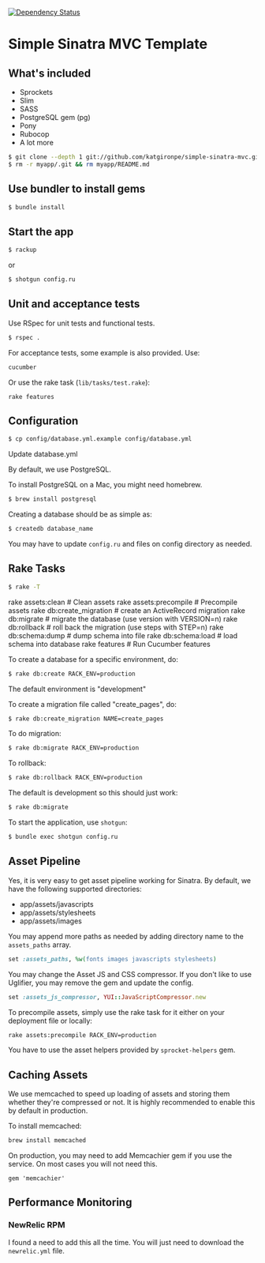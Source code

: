 [![Dependency Status](https://gemnasium.com/katgironpe/simple-sinatra-mvc.svg)](https://gemnasium.com/katgironpe/simple-sinatra-mvc)

# Simple Sinatra MVC Template

## What's included
* Sprockets
* Slim
* SASS
* PostgreSQL gem (pg)
* Pony
* Rubocop
* A lot more


``` bash
$ git clone --depth 1 git://github.com/katgironpe/simple-sinatra-mvc.git myapp
$ rm -r myapp/.git && rm myapp/README.md
```

## Use bundler to install gems
``` bash
$ bundle install
```

## Start the app

``` bash
$ rackup
```

or

``` bash
$ shotgun config.ru
```

## Unit and acceptance tests

Use RSpec for unit tests and functional tests.

``` bash
$ rspec .
```

For acceptance tests, some example is also provided. Use:

```bash
cucumber
```

Or use the rake task (`lib/tasks/test.rake`):

```
rake features
```

## Configuration

``` bash
$ cp config/database.yml.example config/database.yml
```

Update database.yml


By default, we use PostgreSQL.

To install PostgreSQL on a Mac, you might need homebrew.

```bash
$ brew install postgresql
```

Creating a database should be as simple as:

```bash
$ createdb database_name
```

You may have to update `config.ru` and files on config directory as needed.

## Rake Tasks

``` bash
$ rake -T
```

rake assets:clean         # Clean assets
rake assets:precompile    # Precompile assets
rake db:create_migration  # create an ActiveRecord migration
rake db:migrate           # migrate the database (use version with VERSION=n)
rake db:rollback          # roll back the migration (use steps with STEP=n)
rake db:schema:dump       # dump schema into file
rake db:schema:load       # load schema into database
rake features             # Run Cucumber features

To create a database for a specific environment, do:

``` bash
$ rake db:create RACK_ENV=production
```

The default environment is "development"

To create a migration file called "create_pages", do:

``` bash
$ rake db:create_migration NAME=create_pages
```

To do migration:

``` bash
$ rake db:migrate RACK_ENV=production
```

To rollback:

``` bash
$ rake db:rollback RACK_ENV=production
```

The default is development so this should just work:

``` bash
$ rake db:migrate
```

To start the application, use `shotgun`:

```bash
$ bundle exec shotgun config.ru
```

## Asset Pipeline

Yes, it is very easy to get asset pipeline working for Sinatra. By default, we have the following supported directories:

* app/assets/javascripts
* app/assets/stylesheets
* app/assets/images

You may append more paths as needed by adding directory name to the `assets_paths` array.

```ruby
set :assets_paths, %w(fonts images javascripts stylesheets)
```

You may change the Asset JS and CSS compressor. If you don't like to use Uglifier, you may remove the gem and update the config.

```ruby
set :assets_js_compressor, YUI::JavaScriptCompressor.new
```

To precompile assets, simply use the rake task for it either on your deployment file or locally:

```bash
rake assets:precompile RACK_ENV=production
```

You have to use the asset helpers provided by `sprocket-helpers` gem.


## Caching Assets

We use memcached to speed up loading of assets and storing them whether they're compressed or not.
It is highly recommended to enable this by default in production.


To install memcached:

```bash
brew install memcached
```

On production, you may need to add Memcachier gem if you use the service.
On most cases you will not need this.

```
gem 'memcachier'
```

## Performance Monitoring

### NewRelic RPM

I found a need to add this all the time. You will just need to download the `newrelic.yml` file.
